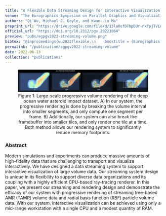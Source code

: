 ```yaml
---
title: "A Flexible Data Streaming Design for Interactive Visualization of Large-Scale Volume Data"
venue: "The Eurographics Symposium on Parallel Graphics and Visualization (EGPGV)"
authors: "Qi Wu, Michael J. Doyle, and Kwan-Liu Ma"
preprint_url: "https://drive.google.com/file/d/13laOefDThpDUr-nxfpjTVLdTI2tiNpCi/view?usp=sharing"
official_url: "https://doi.org/10.2312/pgv.20221064"
preview: "pubs/egpgv2022-streaming-volume.png"
bibtex: "@inproceedings{wu2022flexible,\n    booktitle = {Eurographics Symposium on Parallel Graphics and Visualization},\n    editor = {Bujack, Roxana and Tierny, Julien and Sadlo, Filip},\n    title = {{A Flexible Data Streaming Design for Interactive Visualization of Large-Scale Volume Data}},\n    author = {Wu, Qi and Doyle, Michael J. and Ma, Kwan-Liu},\n    year = {2022},\n    publisher = {The Eurographics Association},\n    ISSN = {1727-348X},\n    ISBN = {978-3-03868-175-5},\n    DOI = {10.2312/pgv.20221064}\n}"
permalink: "/publication/egpgv2022-streaming-volume"
date: 2022-06-13
collection: "publications"
---
```


<figure><img src="/images/pubs/egpgv2022-streaming-volume-teaser.png" alt="image"><figcaption align = "center">Figure 1: Large-scale progressive volume rendering of the deep ocean water asteroid impact dataset. A) In our system, the progressive rendering is done by breaking the volume interval into smaller segments, and only compute one segment per frame. B) Additionally, our system can also break the framebuffer into smaller tiles, and only render one tile at a time. Both method allows our rendering system to significantly reduce memory footprints.</figcaption></figure>
<!-- ![image](/images/pubs/eurovis2019-tubes-teaser.png) -->

<!-- <figure>
<img src="/images/pubs/egpgv2022-streaming-volume-teaser.png" alt="image">
<figcaption align = "center">Figure 1: Large-scale progressive volume rendering of the deep ocean water asteroid impact dataset. A) In our system, the progressive rendering is done by breaking the volume interval into smaller segments, and only compute one segment per frame. B) Additionally, our system can also break the framebuffer into smaller tiles, and only render one tile at a time. Both method allows our rendering system to significantly reduce memory footprints.</figcaption>
</figure> -->


### Abstract

Modern simulations and experiments can produce massive amounts of high-fidelity data that are challenging to transport and visualize interactively. We have designed a data streaming system to support interactive visualization of large volume data. Our streaming system design is unique in its flexibility to support diverse data organizations and its coupling with a highly efficient CPU-based ray-tracing renderer. In this paper, we present our streaming and rendering design and demonstrate the efficacy of our system with progressive rendering of streaming tree-based AMR (TAMR) volume data and radial basis function (RBF) particle volume data. With our system, interactive visualization can be achieved using only a mid-range workstation with a single CPU and a modest quantity of RAM.
